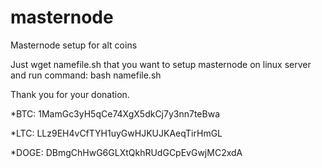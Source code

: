 # masternode

Masternode setup for alt coins

Just wget namefile.sh that you want to setup masternode on linux server and run command: bash namefile.sh



Thank you for your donation.

*BTC: 1MamGc3yH5qCe74XgX5dkCj7y3nn7teBwa

*LTC: LLz9EH4vCfTYH1uyGwHJKUJKAeqTirHmGL

*DOGE: DBmgChHwG6GLXtQkhRUdGCpEvGwjMC2xdA

